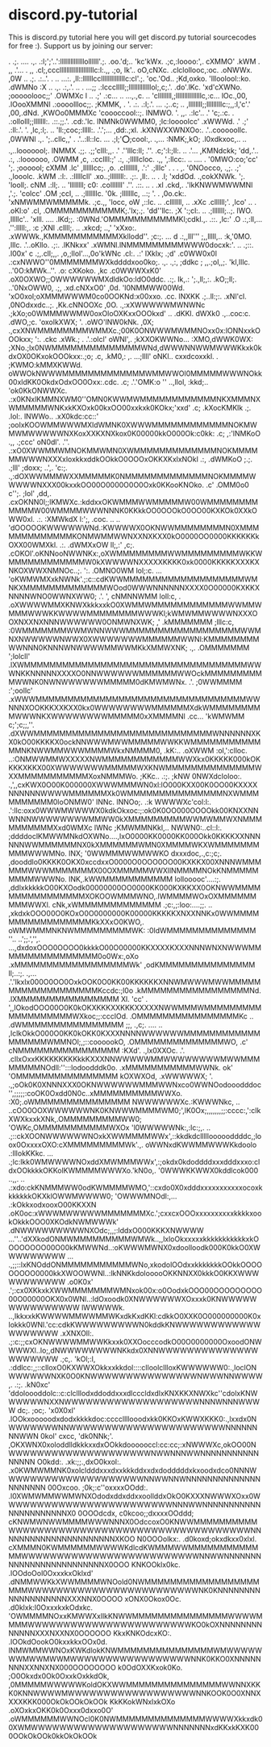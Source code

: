 # discord.py-tutorial

This is discord.py tutorial here you will get discord.py tutorial sourcecodes for free :). Support us by joining our server:


 .      .;.     ....                 .,.          .:l;';'..':llllllllllllllollllll'.;.    .oo.'d;..     'kc'kWx.  .;c,:loooo:',.           cXMMO' .kWM
 .       ,,     .'...            .    ,,           .cl;,cccllllllllllllllllllllc:l:.,,    .;o, lk'..     oO,cNXc.  .clclollooc,:oc.        .oNWWx. ,0W
 ..      .;.    .:..'.       .   .. ...:.           ,ll::llllllccllllllllllllllc:cl'.;.    'oc.'Od..     ;Kd,oxko.  'llloolool::ko.         .dWMNo  :X
 ..       .,.   .:,.'.       ..   . ...;;           .:lccclllll;;lllllllllllllol;,c;.'.    .do'.lKc.     'xd'cXWNo.  ;ooooolooc;;'           .OWMXc  l
  ..      .;'   .:c...        ..  ...,.,c.   ..      'cllllllll,;lllllllllllllllc,:c...     lOc.,00,     .lOooXMMNl  .:oooollloc;;.           ;KMMK, .
  '.       .:.  .:l;.'.       ...   .;..c;    ..      ,llllllll;;lllllllllc:;,,:l,'c'.'     ,00,.dNd.    ,KWOo0MMMXc  'coooccool::;.           lNMWO. 
  '.        ,,. .:lc'..        .'   'c;.:c.    .      .:ollolll;;lllllll:.     .::.;;.'.    .cd:.'lc.    lNMNk0WWMM0,  ;lc:loooolcc'           .xWWWd.
  .'        .;' .:ll:.'.        '.  ,lc,:l;.   ..      'll:;coc;:lllll:.        .'.';...     ,dd:.;xl.  .kXNWXXWNXOo:. .'..cooooollc.           ,0WWNl
  .,.        ';..cllc,,'     .  .'..:ll::lc.    ...    .;l;':o:;cool:,.            .,...     :NMK;,kO; .l0xdkxoc,.. ..  .,..looooool;.           lNMMX
  .;;.       .;;'clll:,,.    .'  .''lllc:ll;    .''.    .c;':l:;ll:.  ..           .'...     ,KMNdckk; 'dd,.'..         .:, .:loooooo,           .OWMM
   ,c,        .:ccllll:;'    .:, .;lllllcloc.    .,,     ',:llcc:.    ..            ....  .  '0MWO:co;'cc'               ';.  ;oooool;            cXMM
   .lc'        ,llllllcc;.    ,o. .cllllllll,    .':'    .;lllc'       .            .  .  ,. '0NOocco,          .,;.     .;'  .,looolc.           .kWM
   .:l:.       .:lllllcll'    .xo..;llllllll:.    .;:.    ,ll:.        ..              . .l; 'xddOd.       .,cokXNWk.     ';.   'looll;.           cNM
   .:ll;.  ..   'llllllll;     c0: .colllllll'    .''.    .::.         ..              . .xl .ckd,.    .'lkKNWWMWWMNl   ,'.;.    'colcc'           .OM
    ;ccl,  ..   .;lllllllc.    '0k. ;lllllllc,     ..:;    '.           .                ,0o.ck:.      'xNMWMMWMMMMMk. .;c.,,     'locc,            oW
    ,::lc.  ..   .clllllll, .. .xXc .cllllll;'.    ,lco'   ..           .               .oKl:o'   .cl, .OMMMMMMMMMMMK;.'lx;.;. 'dd''llc:.           ;X
    ':;cl:. ..   .;lllllll;..;. lWO. ,lllllc'..    'xlll.   ....                       .lKd;;.   :0WNd.'OMMMMMMMMMMMKl;cdkl.,. .::. ,lc:'           .O
    .:,:ll,...  .'':lllll:,. :c ;XNl .cllll;.   .. .xkcd;   ..,'                      'xXxo:.   .xWWWk.,KMMMMMMMMMMMXkllodd''.       ;c:;.     ...   d
    .:,,lll'''   ;,,lllll,.. :k,'0MO. ,lllc.    .'..oKllo.   .;:.                   .lKNkxx'    .xWMNl.lNMMMMMMMMMWWW0docxk:'.  ..   .;::.   .l00x'  c
    .;,.cll;,,.  ,o,;llol'...,0o'kWNc .cl:.     .:' lXklx;   .;d'                 .c0WW0x0l  .:cxNWWO''0MMMMMMMWXkddddxoo0ko;.  .,.   .,:,    ;ddkc  ;
     ,,.;ol,,;.  'kl,lllc. ..'0O:kMWk..''.      .o: cXKoko.   ,kc               .c0WWWXxK0' .oX0OXWO;;OWWWWWWMXdldkOo:ldO0ddc.         .:;.      lk,.:
     ';.,ll;,:.  .kO;;ll;. ..'0NxOWW0, .;,      .xd.cNXxO0'   ,0d.            'l0NMMWW00Wd. 'xO0xol;oXMMMWWWM0co0OOKNd:x00xxo.         .cc.      lNXKK
     .;..ll:;:.  .xNl'cl.    ,0NOdxxdc..;.      ,Kk.cNNOOXc   ,0O.        .,:xXWWWWWMWNWNc  .;kXo;o0WMMMWWMW0oxOloOXKxxOOOkxd' ..     .dKKl.     dWXk0
     .,..coc:c.  .dWO,;c.    'oxolkXWX; '.     .oWO'lNW0kNk.  ,0X;    .,cxXNWMMMMMMMMWMMXc.;00K0ONWWWMWMMNOxx0x:lONNxxkOOOkxx; ':.     .ckc     .xWk.;
.     .'.:olcl'   oWNl',.    ;kXXOKWWNo...     :XMO,dWWK0WX:  ;XNo.;lx0NWMMMMMMMMMMMMMMWNd,dWWWNNWWMWWWKkxk0kdxOX0OKxokOOOkxx:.;o;      .c,     .kM0,:
,.    ...;llll'   oNKl..     cxxdcoxxkl. .    ;KWMO:kMMXKWWd. oWWOkNWWWMMMMMMMMMMMMMWMMWWOl0MMMMMWWWNOkk00xldKK0OkdxOdxOO0Oxx:.cdc.     .c;  .'.'OMK:o
''     ..,llol,   :kkd;..   'ok0KkONWWXc.   .:x0KNxlKMMNXWM0''OMN0KWWMWMMMMMMMMMMMMNKXMMMNXWMMMMMWNKxkKXOxk00kxOO00xxkxk0KOkx;'xxd'     .c; .kXocKMKlk
.;.      .lol:.   lNWWo..  .xX0kdc:cc::'    ;oolxKOOWMMWWWMXldWMNK0XWWWMMMMMMMMMMMMNOKMWMWMWWWWWNXKoxXXKXNXkox0K00000kkO000Ok:c0kk:     .c;  ,:'lNMKoO
.,,      .;ccc'   oN0dl'.  .''.                .:xO0XWWMMWMNOKMMWMN0XWMMMMMMMMMMMMMNOKMMMMMMWWWNXXXxloxkkxddkOOkkO0OOOxOKKXKxlxNOkl     .:,    .dWMKoO
;.;.     .;lll'   ;doxx;         ..',.    'c:;. .,:dOXWWMMMWXXMMMMMK0NMMMMMMMMMMMMMNOKMMMMWWWWWNXXX00kxxkOO00O0000O0O0Oxk0KKooKNOko.    .c'    .OMM0o0
c'';.     ;lol'   ,dd,.       .cxOKNN0l;;lKMWXc.:kddxxOKWMMMWWMMMMMW00WMMMMMMMMMMMMW00WMMMMWWWNNNK0KKkkOO0OOOkO0OO00KXKOk0XXkOWW0xl.    .:.    :XMWkdX
l:';,     .coc.   ..      ..  'dOOOOOKWWWWWWNd.:KWWWWX0OKNWWMMMMMMMMN0XMMMMMMMMMMMMMKONMWMMWWNXXNXKXX0kO0000OO0000KKKKKKkOXX00WMXkl.    .:.   .dWMXxOW
ll;,:'     ,c;.         .cOKOl'.oKNNooNWWNKx:,oXWMMMMMMMMWWMMMMMMMMMWKKWMMMMMMMMMMMMW0kXWWWWNXXXXXKKKK0xk0000KKKKKXXXKXNKOXWWXNMNOc..;. ':.   .OMNO0WM
lol;:c.    ...        'oKWMWMXxkNWNk'.;:c::cdKWWMMMMMMMMMMMMMMMMMMMWMNKXMMMMMMMMMMMMMWOod0WWWNNNNNNXXXX0O00000KXKKXNNNNWNO0WWNXWW0; .'. ',    cNMNNWMM
loll:c,      .      .oXWWWWMMXKNWXkkkxxkO0XWMMWMMMMMMMMMMMMWWMMWMMMWWWKKWWWWMMMMMMMMWWWKl;kWMWMMWWWWNXXXOOXNXXNXNNNWWWWWW0ONMWNXWK;     ,'   .kMMMMMMM
;lllc:c,           :0WMMMMMMMWWMWNNWWWMMMMMMMMMMMMMMMMMMWWMNXNWWWWWNWWX0XWWWWWWWMMMMMMWWNl:KMMMMMMMMWWNNN0KNNNWNWWWWMMWWMKkXMMWXNK;    .,.   .OMMMMMMM
';lolcll'        .lXWMMMMMMMMMMMMMMMMMMMMMMMMMMMMMMMMMMMWWWNKKNNNNNXXXXO0NNWWWWWWMMMMMMWWOckMMMMMMMMMMWWNK0NWNWWWWWWMMMMM0dKMWMWNx.    .'.    ;0WWMMMM
:';oollc'        .xWWWMMMMMMMMMMMMMMMMMMMMMMMMMMMMMMMMMWWNNNXOOKKKXXKXX0kx0WWWWWWWWMMMMMMXdkWMMMMMMMMMWWWNKXWWWWWWWWMMMMM0xXMMMMNl .cc...      'kWMWMM
c;';c;;,''.       .dXWWMMMMMMMMMMMMMMMMMMMMMMMMMMMMWNNNNNNXKX0kO00KKKKX0ockNNWWWMWWMMMMMWWKKWMMMMMMMMMMMMMNKNWWMMWWWMMMMWkxNMMMM0, .kK:..       .oXWWM
:ol,':clloc.      ..:ONMWWMMWXXXXXNWMMMMMMMMMMMMWWXkx0KKKKK000kOKKKKXKKX00XWWWWWWWMMMMMWXKNWMMMMMMMMMMMMMMWXXMMMMMMMMMMMXoxNMMMWo. ;KKc.. .:;.    ;kNW
0NWXdcloloo:.    .,',,cxKWX0O00K000000XWWWMMMWN0xl:lO000KXX00K0OO00KXXXXNNNNNNWWWWMMMMMMXk0WMMMMMMMMMMMMMMMNXWMMMMMMMMMM0loONMW0'  lNNc.  lNNOo;.  .:k
WWWWXc'col:l:.   .':llc:oxx0WWWMWWWWX0kdkOkxoc:;:ok0K0OO000OOOOkk00KNXXNNWNNNWWWWWWWWMMWW0kXMMMMMMMMMWWMWMMWXNMMMMMMMMMMXxd0WMXc   lWNc  ;KMWMMNKkl,..
NWWN0:..cl::l:.    ;ddddoclKMWWMNkdOXWNo....,lxO0000KK0000KK000Okk0KKKKXXNNNNNNWWMMMMMMNX0kXMMMMMMWMN0XMMMMWKXWMMMMMMMMMMWWWMNo.   lNX; '0WWMMMWWMWWKO
dxxxdoc,.,c:;c;.    ,dooddlo0KKKK0OKX0xccdxxO0000O0OOO0OO00KXKKX00XNNNWMMMMMMWWWMMMMMMMX00OXMMMMMWWXllNMMMMNOkKNMMMMMMMMMWWWNo.    lNK,.kWWMMMMMMMMMMM
lollooooc'....:;.    ,ddlxkkkkkO00KXOodk00000000OO0000KK000KXKKXX0OKNWWMMMMMMMMMMMMMMMMXOKOOWMMMWNO,.lWMMMMWOxOXMMMMMMMMMWWXl.     cNk,xWMMMMMMMMMMMMM
.;c:,;:loo:....;;. .. ,xkdxkOOO00O0KOxO0O0000000K00000KKKKKXNXXNNKx0WWMMMMMMMMMMMMMMMMMKkXXxO0KWO,.  oWMWMMMNKNWMMMMMMMMMWK:       :0ldWMMMMMMMMMMMMMM
  ''.. ..';;.','',. ...,dxdoxOOO0OOOO0kkkkO00O00000KKXXXXKXXXNNNWNXNWWWMMMMMMMMMMMMMMMM0o0Wx:,oXo   .xMMMMMMMMMMMMMMMMMMWk'        ,odKMMMMMMMMMMMMMMM
ll;..:;.      .,...  .'.'lkxlx000O0OO0OxkOOK0O0KK00KKKKKKXNNWMWWWMWWMMMMMMMMMMMMMMMMMMMKccdc:;l0o   .kMMMMMMMMMMMMMMMMMNd.         .lXMMMMMMMMMMMMMMMM
Xl.  'cc'       .      ',,lOkodOOO00O0K0kOKXKKKXXKKKXXXXXNWWMMMWMMMMMMMMMMMMMMMMMMMWXkoc;;:ccclOd.  .OMMMMMMMMMMMMMMMMKc       ..  .dWMMMMMMMMMMMMMMMM
;;,   .,c;. ....    ..  ,lclkOkkO000O0KK0kOKK0KXXXNNNNWWWWWWMMMMMMMMMMMMMMMMMMWMMNOl;,;::coooookO,  .OMMMMMMMMMMMMMMWO,        .c'  cNMMMMMMMMMMMMMMMM
:KXd'.  .,lx0XXOc.   .'. .cllxOxxKKKKKKKKKkkKXXXNNWWWWWMMWWWWWWWWMWWMMMMMMMMNOdll:'':::lodoodddk0o. .xMMMMMMMMMMMWWNk.          ok' 'OMMMMMMMMMMMMMMMM
kOXWXOd, .xWWWWWX;     '.  .,;oOk0K0XNNNXXX0OKNWWWWWWMMMWWNxco0WWNOodooodddoc'',;;;;;:coOK0Oxdd0N0c..xMMMMMMMMMMWWXo.           :X0;.oWMMMMMMMMMMMMMMM
NWWWWWWXc.:KWWWNkc,      ..  ..cOO0OOXWWWWWWNK0KNWWWMMMMWM0;',lK0Ox;,,,,,,,;;:cccc:,':clkXWXkxxkXNk,.OMMMMMMMMMWW0;             'OWKc,OMMMMMMMMMMMWXOx
'l0WWWWWNk:,:lc:;,.       .. .;::ckXOONWWWWWWNOxkXWWMMMMWWx',::kkdkdcllllloooooddddc,;loox0OxxxxOXO:cXMMMMMMMMMWk'.,.            oWWNxdKWWMMWWWKkdoolo
  .:lllokKKkc.   ...          .;lc:lkk0WMWWWWNOxddXMWMMMWWx',:;okdx0kdoddddxxxdddxxxo:cldxOOkkkkOKKolKWMMMMWWWXo.'kN0o,.         '0WWWKKWWX0kddlcok000
         ..,,.      ..          .:xdo:ckKNMMMWW0odKWMMMMWMO,'::cxdo0X0xdddxxxxxxxxxxxocoxkkkkkkkOKXklOWWMWWWW0; 'OWWWMNOdl:,...  .:kOkkxodxooxO00KKXXN
                                  .oK0oc:xWWWMWWWWWMMMMMMMXc.';cxxcxOOOxxxxxxxxxxkkkkxookOkkkOOO0XKOdkNWMWWWk' .dNWWWWWWWWWNXOdc;,,;:lddxO000KKKXNWWWW
                             ...''..'dXXkodONMWMMMMMMMMMWMWk..,,lxloOkxxxxxkkkkkkkkkkkxkOOOOOOOO00O00kKMWWNd..:oKWWWMWNX0xdoolloodk000K0kkO0XWWWWWWWWW
          ...                   .,;;::lxKNOddONMMMMMMMMMMMWNo,xkodolOOdxxkkkkkkkOOkkOOOOOOOOO0000kkXWOOWWNl..:lkNNKkdolooooOKKNNXX0kkkO0KKXWWWWWWWWWWW
        .o0K0x'                     .';:cx0XKkxkXWWMMMMMMMWMNxok00x:o0OodxkOOO00OOOOOOOOO00O00000OKX0x0WNl..:ldOxoodk0XNWWWWWWXOxxxk0KNWWWWWWWWWWWWWWW
        lWWWWWk.                         ..,lkkxxkKWWWWMMWWMMWKxdkKxdKKl:cdkkO0XXK0O000000000K0xlokkk0WNl.'cc:cdkKWWWWWWWWWN0kddkKNWWWWWWWWWWWWWWWWWWW
        .xXNXOll:.                          .;:c:;;cxOKNWWWWMMWWKkxxk0XXOocccodkO00O0000000OxoodONWWWWXl..lo;,dNWWWWWWWWNKkdx0XNNWWWWWWWWWWWWWWWWWWWWW
         .;c,. 'kOl;:l,                     .:ddlcc:,;::clloxO0KXWWXOkkxxkkdol::::clloolcllloxKWWWWWW0:.,loclONWWWWWWNXK0O0KNWWWWWWWWWWWWWWWNWWWNNWWWW
,.        .:;.  .kN0xc'                      'ddoloooddolc::c:clclllodxddoddxxxdlcccldxdlxKNXKKXNWXkc''cdolxKNWWWWWWNXXNWWWWWWWWWWWWWWWWWWWNNNWNNNWWWW
dc;.       ;oc;. 'x0X0xl'                    .lOOkxooooodxdodxkkkkdoc:ccccllllooodxkk0KKOxKWWXKKK0:.,lxxdx0NWWWWWWWNNWWWWWWWWWWWWWWWWWWWWWWNNNNNNNNWWN
0kol'       cxcc, 'dk0NNk;'.                  ,OKXWNX0xoloddlldkkkxxdxOOkkdoooooccl:cc:cc;:xNWWWXc,okOO00NWWWWWWWWWWWWWWWWWWWWNWWNNNWWNNNNNNNNNNNNNNNN
O0kdd:.     .xk:;;.,dxO0kxol:.                .x0KWMWMMNK0xolcldddxxxdxxkkkddxxdxdodddddxkxoodxdco0NNNWWWWWWWWWWWWWWWWWWWWNNWWNNWNNNNNNNNNNNNNNNNNNNNN
00Oxcoo.     ;0k;:c''oxxxxOOdd:.              .l0XWMWMMWWMWNXOdodxddxddxxoollddxOkO0KXXXNWWWXOxx0WWWWWWWWWWWWWWWWWWWWWWWWNNNWWNNNNNNNNNNNNNNNNNNNNNNX0
0OOOdcdx,     c0kcoo;;dxxxxOOddd;              cKNWMWNWWMMMMWWWNNNX0OdccoxO0KNWWMMMMMMMMMMWWWWWWWWWWWWWWWWWWWWWWWWWWWWWWWWWWNNNNNNNNNNNNNNNNNNNNNNXKOO
N0OOOolkx:.   .d0koxd;okxdkxx0xlxl.            cXMMMN0KWMMMMMMWWWWKdlcdKWMMMWWMMMMMMMMMMMMMWWWWWWWWWWWWWWWWWWWWWWWWWNNWWNNNNNNNNNNNNNNNNNNNNNNNNNX0OOO
KNKOOklx0kc.  .lOOdoOol0OxxxkxOklxd'          .dNMMWWKkXWWMMMMWNOold0NWMMMMMMMMMMMMMMMMMMMMMWWWWWWWWWWWWWWWWWWWWWWWWNK0KNNNNNNNNNNNNNNNNNNNXXXNNX0OOOO
xONX0Okox0Oc.  .d0klxk:l0OxxxkxkOdxkc.        'OWMMMMNOxxKMWWXxllkKNWWMMMMMMMMMMMMMMMWWWWMMMMWWWWWWWWWWWWWWWWWWWWWWWKO0kOXNNNNNNNNNNNNNXXXNXXNX0OOOOOO
KkxKNKOdcxKO:. .lOOkdOookO0kxxkkxOOx0d.       lNMWMMWWNOxKWKdlokKNWMMMMMMMMMMMMMMMWMWWWWWWWMWWMWWMWWWWWWWWWWWWWWWWWNNK0KKO0XNNNNNNNNXXNNXNX000OOOOOOOO
k0OdOXXKxok0Ko. ;O0Okxdx0Ok0OxxkOxkkdOk,     ,0MMMMMWWWWWKoldOKXWWMMMMMMMMMMMMMMMWWNNXKKK0KNNWWWWMWWWWWWWWWWWWWWWWWWNNKOOK0O0XNNXXXXKKK000OkOkOOkOkOOk
KkKKokWNxlxkOXo .oXOxkxOKK0k0Oxxx0dxxo0O'   .oWMMMMMMWWNOcl0K0NWMMMMMMMMMMMMMMWWWWXkkxdk00XWMWWWWWWWWWWWWWWWWWWWWNNNNNNNxdKKxkKXK000OOkOkOOk0kkOkOkOOk

